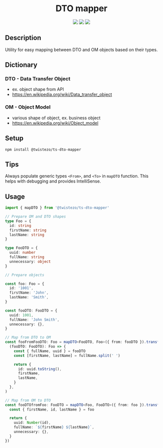 <div align="center">

# DTO mapper

![](https://img.shields.io/npm/v/@twistezo/ts-dto-mapper?style=flat-square&color=9cf)
![](https://img.shields.io/npm/dt/@twistezo/ts-dto-mapper?style=flat-square&color=9cf)
![](https://img.shields.io/npm/l/@twistezo/ts-dto-mapper?style=flat-square&color=yellow)

</div>

## Description

Utility for easy mapping between DTO and OM objects based on their types.

## Dictionary

### DTO - Data Transfer Object

- ex. object shape from API
- https://en.wikipedia.org/wiki/Data_transfer_object

### OM - Object Model

- various shape of object, ex. business object
- https://en.wikipedia.org/wiki/Object_model

## Setup

```
npm install @twistezo/ts-dto-mapper
```

## Tips

Always populate generic types `<From>`, and `<To>` in `mapDTO` function. This helps with debugging and provides IntelliSense.

## Usage

```ts
import { mapDTO } from '@twistezo/ts-dto-mapper'

// Prepare OM and DTO shapes
type Foo = {
  id: string
  firstName: string
  lastName: string
}

type FooDTO = {
  uuid: number
  fullName: string
  unnecessary: object
}

// Prepare objects

const foo: Foo = {
  id: '1001',
  firstName: 'John',
  lastName: 'Smith',
}

const fooDTO: FooDTO = {
  uuid: 1001,
  fullName: 'John Smith',
  unnecessary: {},
}

// Map from DTO to OM
const fooFromFooDTO: Foo = mapDTO<FooDTO, Foo>({ from: fooDTO }).transform(
  (fooDTO: FooDTO): Foo => {
    const { fullName, uuid } = fooDTO
    const [firstName, lastName] = fullName.split(' ')

    return {
      id: uuid.toString(),
      firstName,
      lastName,
    }
  },
)

// Map from OM to DTO
const fooDTOfromFoo: FooDTO = mapDTO<Foo, FooDTO>({ from: foo }).transform(foo => {
  const { firstName, id, lastName } = foo

  return {
    uuid: Number(id),
    fullName: `${firstName} ${lastName}`,
    unnecessary: {},
  }
})
```
